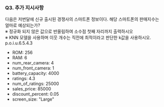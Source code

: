 ### Q3. 추가 지시사항
다음은 저번달에 신규 출시된 경쟁사의 스마트폰 정보이다. 해당 스마트폰의 판매지수는 얼마로 예상되는가?  
※ 정규화 되지 않은 값으로 반올림하여 소수점 첫째 자리까지 출력하시오  
※ KNN 모델을 사용하며 이웃 개수는 직전에 최적이라고 판단한 k값을 사용하시오.  p.o.i.u.6.5.4.3 
* ROM: 256
* RAM: 6
* num_rear_camera: 4
* num_front_camera: 1
* battery_capacity: 4000
* ratings: 4.3
* num_of_ratings: 25000
* sales_price: 85000
* discount_percent: 0.05
* screen_size: "Large"
